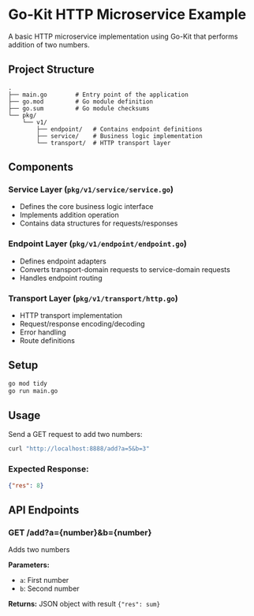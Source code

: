 # Go-Kit HTTP Microservice Example

A basic HTTP microservice implementation using Go-Kit that performs addition of two numbers.

## Project Structure

```
.
├── main.go        # Entry point of the application 
├── go.mod         # Go module definition 
├── go.sum         # Go module checksums 
└── pkg/ 
    └── v1/ 
        ├── endpoint/   # Contains endpoint definitions 
        ├── service/    # Business logic implementation 
        └── transport/  # HTTP transport layer
```

## Components

### Service Layer (`pkg/v1/service/service.go`)
- Defines the core business logic interface
- Implements addition operation
- Contains data structures for requests/responses

### Endpoint Layer (`pkg/v1/endpoint/endpoint.go`)
- Defines endpoint adapters
- Converts transport-domain requests to service-domain requests
- Handles endpoint routing

### Transport Layer (`pkg/v1/transport/http.go`)
- HTTP transport implementation
- Request/response encoding/decoding
- Error handling
- Route definitions

## Setup

```bash
go mod tidy
go run main.go
```

## Usage

Send a GET request to add two numbers:
```bash
curl "http://localhost:8888/add?a=5&b=3"
```

### Expected Response:
```json
{"res": 8}
```

## API Endpoints

### GET /add?a={number}&b={number}
Adds two numbers

**Parameters:**
- `a`: First number
- `b`: Second number

**Returns:** JSON object with result `{"res": sum}`
